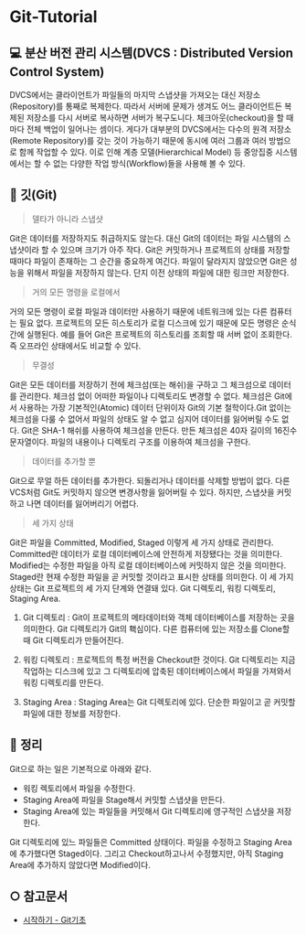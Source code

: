 # Git-Tutorial

:computer: 분산 버전 관리 시스템(DVCS : Distributed Version Control System)
---------------------------------------
 DVCS에서는 클라이언트가 파일들의 마지막 스냅샷을 가져오는 대신 저장소(Repository)를 통째로 복제한다. 따라서 서버에 문제가 생겨도 어느 클라이언트든 복제된 저장소를 다시 서버로 복사하면 서버가 복구도니다. 체크아웃(checkout)을 할 때마다 전체 백업이 일어나는 셈이다. 게다가 대부분의 DVCS에서는 다수의 원격 저장소(Remote Repository)를 갖는 것이 가능하기 때문에 동시에 여러 그룹과 여러 방법으로 함께 작업할 수 있다. 이로 인해 계층 모델(Hierarchical Model) 등 중앙집중 시스템에서는 할 수 없는 다양한 작업 방식(Workflow)들을 사용해 볼 수 있다.

:book: 깃(Git)
---------------------------------------
> 델타가 아니라 스냅샷
 
 Git은 데이터를 저장하지도 취급하지도 않는다. 대신 Git의 데이터는 파일 시스템의 스냅샷이라 할 수 있으며 크기가 아주 작다. Git은 커밋하거나 프로젝트의 상태를 저장할 때마다 파일이 존재하는 그 순간을 중요하게 여긴다. 파일이 달라지지 않았으면 Git은 성능을 위해서 파일을 저장하지 않는다. 단지 이전 상태의 파일에 대한 링크만 저장한다.
 
> 거의 모든 명령을 로컬에서
 
 거의 모든 명령이 로컬 파일과 데이터만 사용하기 때문에 네트워크에 있는 다른 컴퓨터는 필요 없다. 프로젝트의 모든 히스토리가 로컬 디스크에 있기 때문에 모든 명령은 순식간에 실행된다.
  예를 들어 Git은 프로젝트의 히스토리를 조회할 때 서버 없이 조회한다. 즉 오프라인 상태에서도 비교할 수 있다.
  
> 무결성

 Git은 모든 데이터를 저장하기 전에 체크섬(또는 해쉬)을 구하고 그 체크섬으로 데이터를 관리한다. 체크섬 없이 어떠한 파일이나 디렉토리도 변경할 수 없다. 체크섬은 Git에서 사용하는 가장 기본적인(Atomic) 데이터 단위이자 Git의 기본 철학이다.Git 없이는 체크섬을 다룰 수 없어서 파일의 상태도 알 수 없고 심지어 데이터를 잃어버릴 수도 없다.
 Git은 SHA-1 해쉬를 사용하여 체크섬을 만든다. 만든 체크섬은 40자 길이의 16진수 문자열이다. 파일의 내용이나 디렉토리 구조를 이용하여 체크섬을 구한다.

> 데이터를 추가할 뿐
 
 Git으로 무얼 하든 데이터를 추가한다. 되돌리거나 데이터를 삭제할 방법이 없다. 다른 VCS처럼 Git도 커밋하지 않으면 변경사항을 잃어버릴 수 있다. 하지만, 스냅샷을 커밋하고 나면 데이터를 잃어버리기 어렵다.
 
> 세 가지 상태
 
 Git은 파일을 Committed, Modified, Staged 이렇게 세 가지 상태로 관리한다. Committed란 데이터가 로컬 데이터베이스에 안전하게 저장됐다는 것을 의미한다. Modified는 수정한 파일을 아직 로컬 데이터베이스에 커밋하지 않은 것을 의미한다. Staged란 현재 수정한 파일을 곧 커밋할 것이라고 표시한 상태를 의미한다.
 이 세 가지 상태는 Git 프로젝트의 세 가지 단계와 연결돼 있다. Git 디렉토리, 워킹 디렉토리, Staging Area.
 1. Git 디렉토리 : Git이 프로젝트의 메타데이터와 객체 데이터베이스를 저장하는 곳을 의미한다. Git 디렉토리가 Git의 홱심이다. 다른 컴퓨터에 있는 저장소를 Clone할 때 Git 디렉토리가 만들어진다.
 
 2. 워킹 디렉토리 : 프로젝트의 특정 버전을 Checkout한 것이다. Git 디렉토리는 지금 작업하는 디스크에 있고 그 디렉토리에 압축된 데이터베이스에서 파일을 가져와서 워킹 디렉토리를 만든다.
 
 3. Staging Area : Staging Area는 Git 디렉토리에 있다. 단순한 파일이고 곧 커밋할 파일에 대한 정보를 저장한다.
 
:key: 정리
---------------------------------------
Git으로 하는 일은 기본적으로 아래와 같다.
 - 워킹 렉토리에서 파일을 수정한다.
 - Staging Area에 파일을 Stage해서 커밋할 스냅샷을 만든다.
 - Staging Area에 있는 파일들을 커밋해서 Git 디렉토리에 영구적인 스냅샷을 저장한다.
  
Git 디렉토리에 있느 파일들은 Committed 상태이다. 파일을 수정하고 Staging Area에 추가했다면 Staged이다. 그리고 Checkout하고나서 수정했지만, 아직 Staging Area에 추가하지 않았다면 Modified이다.

## ○ 참고문서
* [시작하기 - Git기초](https://git-scm.com/book/ko/v1/%EC%8B%9C%EC%9E%91%ED%95%98%EA%B8%B0-Git-%EA%B8%B0%EC%B4%88)
